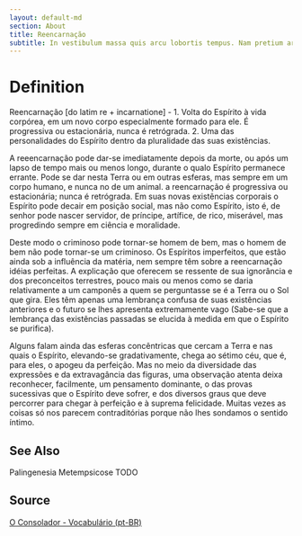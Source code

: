 ```yaml
---
layout: default-md
section: About
title: Reencarnação
subtitle: In vestibulum massa quis arcu lobortis tempus. Nam pretium arcu in odio vulputate luctus.
---
```


# Definition
Reencarnação [do latim re + incarnatione] - 1. Volta do Espírito à vida corpórea, em um novo corpo especialmente formado para ele. É progressiva ou estacionária, nunca é retrógrada. 2. Uma das personalidades do Espírito dentro da pluralidade das suas existências.

A reeencarnação pode dar-se imediatamente depois da morte, ou após um lapso de tempo mais ou menos longo, durante o qualo Espírito permanece errante. Pode se dar nesta Terra ou em outras esferas, mas sempre em um corpo humano, e nunca no de um animal. a reencarnação é progressiva ou estacionária; nunca é retrógrada. Em suas novas existências corporais o Espírito pode decair em posição social, mas não como Espírito, isto é, de senhor pode nascer servidor, de príncipe, artífice, de rico, miserável, mas progredindo sempre em ciência e moralidade.

Deste modo o criminoso pode tornar-se homem de bem, mas o homem de bem não pode tornar-se um criminoso. Os Espíritos imperfeitos, que estão ainda sob a influência da matéria, nem sempre têm sobre a reencarnação idéias perfeitas. A explicação que oferecem se ressente de sua ignorância e dos preconceitos terrestres, pouco mais ou menos como se daria relativamente a um camponês a quem se perguntasse se é a Terra ou o Sol que gira. Eles têm apenas uma lembrança confusa de suas existências anteriores e o futuro se lhes apresenta extremamente vago (Sabe-se que a lembrança das existências passadas se elucida à medida em que o Espírito se purifica).

Alguns falam ainda das esferas concêntricas que cercam a Terra e nas quais o Espírito, elevando-se gradativamente, chega ao sétimo céu, que é, para eles, o apogeu da perfeição. Mas no meio da diversidade das expressões e da extravagância das figuras, uma observação atenta deixa reconhecer, facilmente, um pensamento dominante, o das provas sucessivas que o Espírito deve sofrer, e dos diversos graus que deve percorrer para chegar à perfeição e à suprema felicidade. Muitas vezes as coisas só nos parecem contraditórias porque não lhes sondamos o sentido íntimo. 

## See Also
Palingenesia
Metempsicose
TODO

## Source
[O Consolador - Vocabulário (pt-BR)](http://www.oconsolador.com.br/linkfixo/vocabulario/principal.html)
